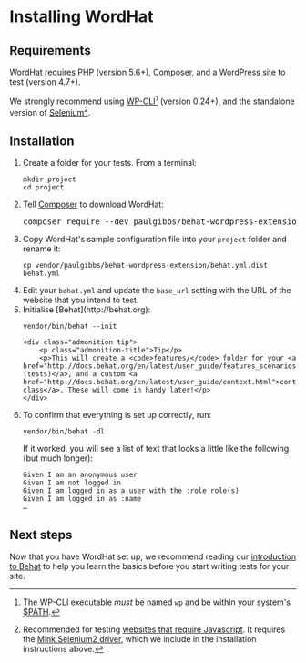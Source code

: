 # Installing WordHat

## Requirements

WordHat requires [PHP](https://php.net/) (version 5.6+), [Composer](https://getcomposer.org/), and a [WordPress](https://wordpress.org/) site to test (version 4.7+).

We strongly recommend using [WP-CLI](https://wp-cli.org/)[^1] \(version 0.24+), and the standalone version of [Selenium](http://docs.seleniumhq.org/download/)[^2].


## Installation

<ol>

<li>Create a folder for your tests. From a terminal:
    <pre><code>mkdir project
cd project</code></pre>
</li>

<li>Tell <a href="https://getcomposer.org/">Composer</a> to download WordHat:
    <pre>composer require --dev paulgibbs/behat-wordpress-extension behat/mink-goutte-driver behat/mink-selenium2-driver</pre>
</li>

<li>Copy WordHat's sample configuration file into your <code>project</code> folder and rename it:
    <pre><code>cp vendor/paulgibbs/behat-wordpress-extension/behat.yml.dist behat.yml</code></pre>
</li>

<li>Edit your <code>behat.yml</code> and update the <code>base_url</code> setting with the URL of the website that you intend to test.
</li>

<li>Initialise [Behat](http://behat.org):
    <pre><code>vendor/bin/behat --init</code></pre>

    <div class="admonition tip">
        <p class="admonition-title">Tip</p>
        <p>This will create a <code>features/</code> folder for your <a href="http://docs.behat.org/en/latest/user_guide/features_scenarios.html#features">features (tests)</a>, and a custom <a href="http://docs.behat.org/en/latest/user_guide/context.html">context class</a>. These will come in handy later!</p>
    </div>
</li>

<li>To confirm that everything is set up correctly, run:
    <pre><code>vendor/bin/behat -dl</code></pre>
    If it worked, you will see a list of text that looks a little like the following (but much longer):
    <pre><code>Given I am an anonymous user
Given I am not logged in
Given I am logged in as a user with the :role role(s)
Given I am logged in as :name
&hellip;</pre></code>
</li>

</ol>


## Next steps

Now that you have WordHat set up, we recommend reading our [introduction to Behat](behat-intro.md) to help you learn the basics before you start writing tests for your site.


[^1]:
    The WP-CLI executable *must* be named `wp` and be within your system's <a href="https://en.wikipedia.org/wiki/PATH_(variable)" id="WP-CLI">$PATH</a>.

[^2]:
    Recommended for testing <a href="http://mink.behat.org/en/latest/guides/drivers.html" id="SEL">websites that require Javascript</a>. It requires the [Mink Selenium2 driver](https://packagist.org/packages/behat/mink-selenium2-driver), which we include in the installation instructions above.
